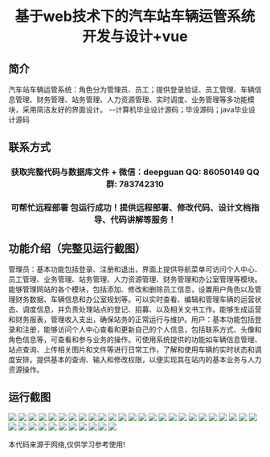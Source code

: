 <p><h1 align="center">基于web技术下的汽车站车辆运管系统开发与设计+vue</h1></p>

## 简介
汽车站车辆运管系统：角色分为管理员、员工；提供登录验证、员工管理、车辆信息管理、财务管理、站务管理、人力资源管理、实时调度、业务管理等多功能模块，采用简洁友好的界面设计。    --计算机毕业设计源码；毕设源码；java毕业设计源码


## 联系方式
<p><h3 align="center">获取完整代码与数据库文件 + 微信：deepguan QQ: 86050149 QQ群: 783742310</h3></p>
<p><h3 align="center">可帮忙远程部署 包运行成功！提供远程部署、修改代码、设计文档指导、代码讲解等服务！</h3></p>

## 功能介绍（完整见运行截图）
管理员：基本功能包括登录、注册和退出，界面上提供导航菜单可访问个人中心、员工管理、业务管理、站务管理、人力资源管理、财务管理和办公室管理等模块。能够管理网站的各个模块，包括添加、修改和删除员工信息，设置用户角色以及管理财务数据、车辆信息和办公室规划等。可以实时查看、编辑和管理车辆的运营状态、调度信息，并负责处理站点的登记、招募、以及相关文书工作。能够生成运营和财务报表，管理收入支出，确保站务的正常运行与维护。用户：基本功能包括登录和注册，能够访问个人中心查看和更新自己的个人信息，包括联系方式、头像和角色信息等，可查看和参与业务的操作。可使用系统提供的功能如车辆信息管理、站点查询、上传相关图片和文件等进行日常工作，了解和使用车辆的实时状态和调度安排。提供基本的查询、输入和修改权限，以便实现其在站内的基本业务与人力资源操作。


## 运行截图
![](https://bs-1329754181.cos.ap-shanghai.myqcloud.com/ssm/WebBasedBusStationManagementSystem/img/001.jpg)
![](https://bs-1329754181.cos.ap-shanghai.myqcloud.com/ssm/WebBasedBusStationManagementSystem/img/002.jpg)
![](https://bs-1329754181.cos.ap-shanghai.myqcloud.com/ssm/WebBasedBusStationManagementSystem/img/003.jpg)
![](https://bs-1329754181.cos.ap-shanghai.myqcloud.com/ssm/WebBasedBusStationManagementSystem/img/004.jpg)
![](https://bs-1329754181.cos.ap-shanghai.myqcloud.com/ssm/WebBasedBusStationManagementSystem/img/005.jpg)
![](https://bs-1329754181.cos.ap-shanghai.myqcloud.com/ssm/WebBasedBusStationManagementSystem/img/006.jpg)
![](https://bs-1329754181.cos.ap-shanghai.myqcloud.com/ssm/WebBasedBusStationManagementSystem/img/007.jpg)
![](https://bs-1329754181.cos.ap-shanghai.myqcloud.com/ssm/WebBasedBusStationManagementSystem/img/008.jpg)
![](https://bs-1329754181.cos.ap-shanghai.myqcloud.com/ssm/WebBasedBusStationManagementSystem/img/009.jpg)
![](https://bs-1329754181.cos.ap-shanghai.myqcloud.com/ssm/WebBasedBusStationManagementSystem/img/010.jpg)
![](https://bs-1329754181.cos.ap-shanghai.myqcloud.com/ssm/WebBasedBusStationManagementSystem/img/011.jpg)
![](https://bs-1329754181.cos.ap-shanghai.myqcloud.com/ssm/WebBasedBusStationManagementSystem/img/012.jpg)
![](https://bs-1329754181.cos.ap-shanghai.myqcloud.com/ssm/WebBasedBusStationManagementSystem/img/013.jpg)
![](https://bs-1329754181.cos.ap-shanghai.myqcloud.com/ssm/WebBasedBusStationManagementSystem/img/014.jpg)
![](https://bs-1329754181.cos.ap-shanghai.myqcloud.com/ssm/WebBasedBusStationManagementSystem/img/015.jpg)
![](https://bs-1329754181.cos.ap-shanghai.myqcloud.com/ssm/WebBasedBusStationManagementSystem/img/016.jpg)
![](https://bs-1329754181.cos.ap-shanghai.myqcloud.com/ssm/WebBasedBusStationManagementSystem/img/017.jpg)
![](https://bs-1329754181.cos.ap-shanghai.myqcloud.com/ssm/WebBasedBusStationManagementSystem/img/018.jpg)
![](https://bs-1329754181.cos.ap-shanghai.myqcloud.com/ssm/WebBasedBusStationManagementSystem/img/019.jpg)
![](https://bs-1329754181.cos.ap-shanghai.myqcloud.com/ssm/WebBasedBusStationManagementSystem/img/020.jpg)
![](https://bs-1329754181.cos.ap-shanghai.myqcloud.com/ssm/WebBasedBusStationManagementSystem/img/021.jpg)
![](https://bs-1329754181.cos.ap-shanghai.myqcloud.com/ssm/WebBasedBusStationManagementSystem/img/022.jpg)
![](https://bs-1329754181.cos.ap-shanghai.myqcloud.com/ssm/WebBasedBusStationManagementSystem/img/023.jpg)
![](https://bs-1329754181.cos.ap-shanghai.myqcloud.com/ssm/WebBasedBusStationManagementSystem/img/024.jpg)
![](https://bs-1329754181.cos.ap-shanghai.myqcloud.com/ssm/WebBasedBusStationManagementSystem/img/025.jpg)
![](https://bs-1329754181.cos.ap-shanghai.myqcloud.com/ssm/WebBasedBusStationManagementSystem/img/026.jpg)
![](https://bs-1329754181.cos.ap-shanghai.myqcloud.com/ssm/WebBasedBusStationManagementSystem/img/027.jpg)
![](https://bs-1329754181.cos.ap-shanghai.myqcloud.com/ssm/WebBasedBusStationManagementSystem/img/028.jpg)
![](https://bs-1329754181.cos.ap-shanghai.myqcloud.com/ssm/WebBasedBusStationManagementSystem/img/029.jpg)
![](https://bs-1329754181.cos.ap-shanghai.myqcloud.com/ssm/WebBasedBusStationManagementSystem/img/030.jpg)
![](https://bs-1329754181.cos.ap-shanghai.myqcloud.com/ssm/WebBasedBusStationManagementSystem/img/031.jpg)
![](https://bs-1329754181.cos.ap-shanghai.myqcloud.com/ssm/WebBasedBusStationManagementSystem/img/032.jpg)
![](https://bs-1329754181.cos.ap-shanghai.myqcloud.com/ssm/WebBasedBusStationManagementSystem/img/033.jpg)
![](https://bs-1329754181.cos.ap-shanghai.myqcloud.com/ssm/WebBasedBusStationManagementSystem/img/034.jpg)
![](https://bs-1329754181.cos.ap-shanghai.myqcloud.com/ssm/WebBasedBusStationManagementSystem/img/035.jpg)
![](https://bs-1329754181.cos.ap-shanghai.myqcloud.com/ssm/WebBasedBusStationManagementSystem/img/036.jpg)

<p>本代码来源于网络,仅供学习参考使用!</p>

